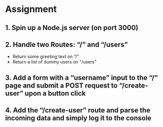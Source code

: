 # Assignment
## 1. Spin up a Node.js server (on port 3000)

## 2. Handle two Routes: “/” and “/users”
* Return some greeting text on “/”
* Return a list of dummy users on "/users"

## 3. Add a form with a “username” input to the “/” page and submit a POST request to “/create-user” upon a button click

## 4. Add the “/create-user” route and parse the incoming data and simply log it to the console
